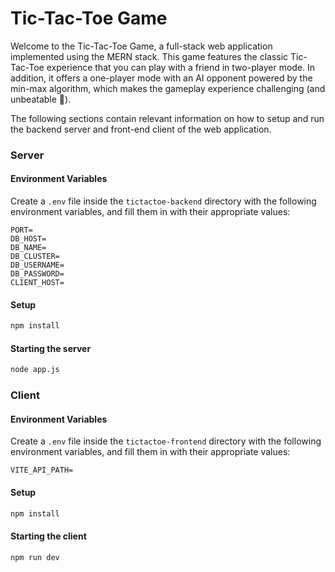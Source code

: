 # Tic-Tac-Toe Game

Welcome to the Tic-Tac-Toe Game, a full-stack web application implemented using the MERN stack. This game features the classic Tic-Tac-Toe experience that you can play with a friend in two-player mode. In addition, it offers a one-player mode with an AI opponent powered by the min-max algorithm, which makes the gameplay experience challenging (and unbeatable 👀).

The following sections contain relevant information on how to setup and run the backend server and front-end client of the web application.

### Server

#### Environment Variables
Create a `.env` file inside the `tictactoe-backend` directory with the following environment variables, and fill them in with their appropriate values:
```
PORT=
DB_HOST=
DB_NAME=
DB_CLUSTER=
DB_USERNAME=
DB_PASSWORD=
CLIENT_HOST=
```

#### Setup
```bash
npm install
```

#### Starting the server
```bash
node app.js
```

### Client

#### Environment Variables
Create a `.env` file inside the `tictactoe-frontend` directory with the following environment variables, and fill them in with their appropriate values:
```
VITE_API_PATH=
```

#### Setup
```bash
npm install
```

#### Starting the client
```bash
npm run dev
```